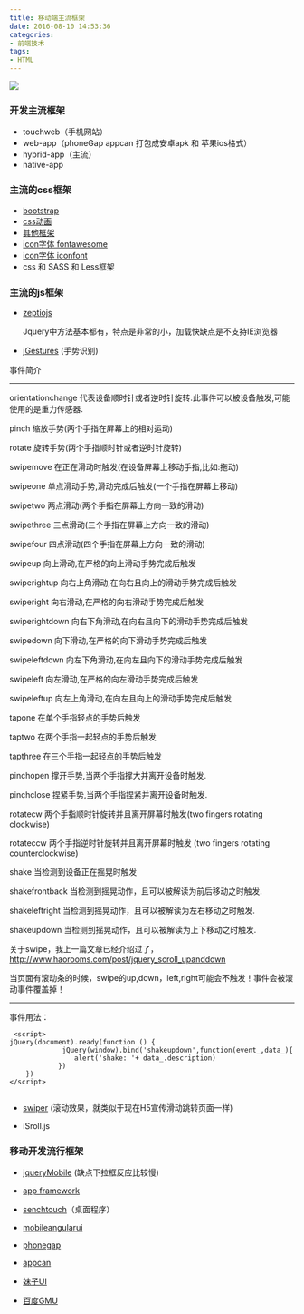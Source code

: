 ```yaml
---
title: 移动端主流框架
date: 2016-08-10 14:53:36
categories:
- 前端技术
tags:
- HTML
---
```


<img src="/img/html.jpg" />

### 开发主流框架
- touchweb（手机网站）
- web-app（phoneGap appcan 打包成安卓apk 和 苹果ios格式）
- hybrid-app（主流）
- native-app

### 主流的css框架
- [bootstrap](http://www.bootcss.com) 
- [css动画](https://github.com/CentMeng/animate.css)
- [其他框架](http://nec.netease.com/framework)
- [icon字体 fontawesome](http://fontawesome.io)
- [icon字体 iconfont](http://www.iconfont.cn)
- css 和 SASS 和 Less框架

### 主流的js框架
- [zeptiojs](http://zeptojs.com)



  Jquery中方法基本都有，特点是非常的小，加载快缺点是不支持IE浏览器
- [jGestures](http://jgestures.codeplex.com) (手势识别)

事件简介

---
orientationchange 代表设备顺时针或者逆时针旋转.此事件可以被设备触发,可能使用的是重力传感器.

pinch 缩放手势(两个手指在屏幕上的相对运动)

rotate 旋转手势(两个手指顺时针或者逆时针旋转)

swipemove 在正在滑动时触发(在设备屏幕上移动手指,比如:拖动)

swipeone 单点滑动手势,滑动完成后触发(一个手指在屏幕上移动)

swipetwo 两点滑动(两个手指在屏幕上方向一致的滑动)

swipethree 三点滑动(三个手指在屏幕上方向一致的滑动)

swipefour 四点滑动(四个手指在屏幕上方向一致的滑动)

swipeup 向上滑动,在严格的向上滑动手势完成后触发

swiperightup 向右上角滑动,在向右且向上的滑动手势完成后触发

swiperight 向右滑动,在严格的向右滑动手势完成后触发

swiperightdown 向右下角滑动,在向右且向下的滑动手势完成后触发

swipedown 向下滑动,在严格的向下滑动手势完成后触发

swipeleftdown 向左下角滑动,在向左且向下的滑动手势完成后触发

swipeleft 向左滑动,在严格的向左滑动手势完成后触发

swipeleftup 向左上角滑动,在向左且向上的滑动手势完成后触发

tapone 在单个手指轻点的手势后触发

taptwo 在两个手指一起轻点的手势后触发

tapthree 在三个手指一起轻点的手势后触发

pinchopen 撑开手势,当两个手指撑大并离开设备时触发.

pinchclose 捏紧手势,当两个手指捏紧并离开设备时触发.

rotatecw 两个手指顺时针旋转并且离开屏幕时触发(two fingers rotating clockwise)

rotateccw 两个手指逆时针旋转并且离开屏幕时触发 (two fingers rotating counterclockwise)

shake 当检测到设备正在摇晃时触发

shakefrontback 当检测到摇晃动作，且可以被解读为前后移动之时触发.

shakeleftright 当检测到摇晃动作，且可以被解读为左右移动之时触发.

shakeupdown 当检测到摇晃动作，且可以被解读为上下移动之时触发.

关于swipe，我上一篇文章已经介绍过了，http://www.haorooms.com/post/jquery_scroll_upanddown

当页面有滚动条的时候，swipe的up,down，left,right可能会不触发！事件会被滚动事件覆盖掉！


---

事件用法：

```
 <script>
jQuery(document).ready(function () {
             jQuery(window).bind('shakeupdown',function(event_,data_){
                alert('shake: '+ data_.description)
            })
    })
</script>


```
- [swiper](www.swiper.com.cn) (滚动效果，就类似于现在H5宣传滑动跳转页面一样)

- iSroll.js

### 移动开发流行框架

- [jqueryMobile](http://api.jquerymobile.com/) (缺点下拉框反应比较慢)


- [app framework](https://github.com/01org/appframework)

- [senchtouch](http://sencha.com/)（桌面程序）

- [mobileangularui](http://mobileangularui.com/docs/)

- [phonegap](http://phonegap.com/)

- [appcan](http://www.appcan.cn/)

- [妹子UI](http://amazeui.org/)

- [百度GMU](http://gmu.baidu.com/)



